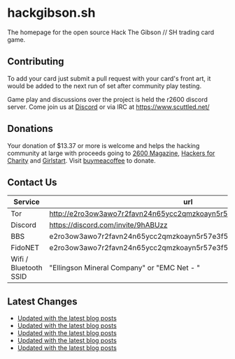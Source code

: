 # hackgibson.sh
The homepage for the open source Hack The Gibson // SH trading card game.


## Contributing

To add your card just submit a pull request with your card's front art, it would be added to the next run of set after community play testing.

Game play and discussions over the project is held the r2600 discord server. Come join us at [Discord](https://discord.com/invite/9hABUzz) or via IRC at https://www.scuttled.net/


## Donations

Your donation of $13.37 or more is welcome and helps the hacking community at large with proceeds going to [2600 Magazine](https://2600.com/), [Hackers for Charity](https://hackersforcharity.org) and [Girlstart](https://girlstart.org).  Visit [buymeacoffee](https://www.buymeacoffee.com/hackgibson.sh) to donate.


## Contact Us

Service | url
-|-
Tor | http://e2ro3ow3awo7r2favn24n65ycc2qmzkoayn5r57e3f56nvjwdcgg32ad.onion
Discord | https://discord.com/invite/9hABUzz
BBS | e2ro3ow3awo7r2favn24n65ycc2qmzkoayn5r57e3f56nvjwdcgg32ad.onion:23
FidoNET | e2ro3ow3awo7r2favn24n65ycc2qmzkoayn5r57e3f56nvjwdcgg32ad.onion:24554
Wifi / Bluetooth SSID | "Ellingson Mineral Company" or "EMC Net - <fidonet address>"

## Latest Changes
<!-- BLOG-POST-LIST:START -->
- [Updated with the latest blog posts](https://github.com/DFW2600/hackgibson.sh/commit/cc7625353a54393295108e115e7858f3053dd3c1)
- [Updated with the latest blog posts](https://github.com/DFW2600/hackgibson.sh/commit/9803cae68e3f70ecf0ecca5e95b37b423c2a3b2c)
- [Updated with the latest blog posts](https://github.com/DFW2600/hackgibson.sh/commit/4156e66d940809a662d16c47bbabf6c0a16cf20e)
- [Updated with the latest blog posts](https://github.com/DFW2600/hackgibson.sh/commit/2a6b0415ad62131a50a9aae4e1fd8924a9737dd6)
- [Updated with the latest blog posts](https://github.com/DFW2600/hackgibson.sh/commit/6782db5fd5134dd9e280ef57650a23ba5c864cf4)
<!-- BLOG-POST-LIST:END -->
